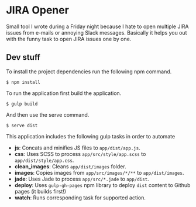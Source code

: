 # JIRA Opener

Small tool I wrote during a Friday night because I hate to open multiple JIRA issues from e-mails or annoying Slack messages. Basically it helps you out with the funny task to open JIRA issues one by one.

## Dev stuff

To install the project dependencies run the following npm command.

```shell
$ npm install
```

To run the application first build the application.

```shell
$ gulp build
```

And then use the serve command.

```shell
$ serve dist
```

This application includes the following gulp tasks in order to automate

- **js**: Concats and minifies JS files to `app/dist/app.js`.
- **css**: Uses SCSS to process `app/src/style/app.scss` to `app/dist/style/app.css`.
- **clean_images**: Cleans `app/dist/images` folder.
- **images**: Copies images from `app/src/images/*/**` to `app/dist/images`.
- **jade**: Uses Jade to process `app/src/*.jade` to `app/dist`.
- **deploy**: Uses `gulp-gh-pages` npm library to deploy `dist` content to Github pages (it builds first!)
- **watch**: Runs corresponding task for supported action.
